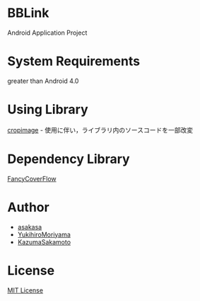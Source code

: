 BBLink
======

Android Application Project

System Requirements
===
greater than Android 4.0

Using Library
===
[cropimage](https://github.com/biokys/cropimage) - 使用に伴い，ライブラリ内のソースコードを一部改変

Dependency Library
===
[FancyCoverFlow](https://github.com/davidschreiber/FancyCoverFlow)

Author
===
* [asakasa](https://github.com/asakasa)
* [YukihiroMoriyama](https://github.com/YukihiroMoriyama)
* [KazumaSakamoto](https://github.com/KazumaSakamoto)

License
===
[MIT License](/LICENSE)
